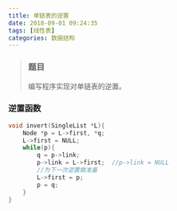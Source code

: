 ```yaml
---
title: 单链表的逆置
date: 2018-09-01 09:24:35
tags: [线性表]
categories: 数据结构
---
```


>### 题目
>
>编写程序实现对单链表的逆置。

<!--more-->

### 逆置函数

```C++
void invert(SingleList *L){
	Node *p = L->first, *q;
	L->first = NULL;
	while(p){
		q = p->link;
		p->link = L->first;  //p->link = NULL
		//为下一次逆置做准备
		L->first = p;
		p = q;
	}
}
```

